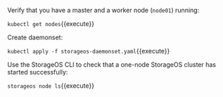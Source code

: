 Verify that you have a master and a worker node (`node01`) running:

`kubectl get nodes`{{execute}}

Create daemonset:

`kubectl apply -f storageos-daemonset.yaml`{{execute}}

Use the StorageOS CLI to check that a one-node StorageOS cluster has started successfully:

`storageos node ls`{{execute}}
